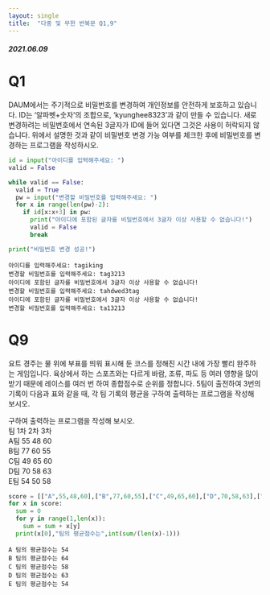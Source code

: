 ```yaml
---
layout: single
title:  "다중 및 무한 반복문 Q1,9"
---
```


##### 2021.06.09


 # Q1


DAUM에서는 주기적으로 비밀번호를 변경하여 개인정보를 안전하게 보호하고 있습니다. ID는 ‘알파벳+숫자’의 조합으로, ‘kyunghee8323’과 같이 만들 수 있습니다. 새로 변경하려는 비밀번호에서 연속된 3글자가 ID에 들어 있다면 그것은 사용이 허락되지 않습니다. 위에서 설명한 것과 같이 비밀번호 변경 가능 여부를 체크한 후에 비밀번호를 변경하는 프로그램을 작성하시오.  



```python
id = input("아이디를 입력해주세요: ")
valid = False

while valid == False:
  valid = True
  pw = input("변경할 비밀번호를 입력해주세요: ")
  for x in range(len(pw)-2):
    if id[x:x+3] in pw:
      print("아이디에 포함된 글자를 비밀번호에서 3글자 이상 사용할 수 없습니다!")
      valid = False
      break

print("비밀번호 변경 성공!")
```

    아이디를 입력해주세요: tagiking
    변경할 비밀번호를 입력해주세요: tag3213
    아이디에 포함된 글자를 비밀번호에서 3글자 이상 사용할 수 없습니다!
    변경할 비밀번호를 입력해주세요: tahdwed3tag
    아이디에 포함된 글자를 비밀번호에서 3글자 이상 사용할 수 없습니다!
    변경할 비밀번호를 입력해주세요: ta13213


# Q9

 요트 경주는 물 위에 부표를 띄워 표시해 둔 코스를 정해진 시간 내에 가장 빨리 완주하는 게임입니다. 육상에서 하는 스포츠와는 다르게 바람, 조류, 파도 등 여러 영향을 많이 받기 때문에 레이스를 여러 번 하여 종합점수로 순위를 정합니다. 5팀이 출전하여 3번의 기록이 다음과 표와 같을 때, 각 팀 기록의 평균을 구하여 출력하는 프로그램을 작성해 보시오. 

 구하여 출력하는 프로그램을 작성해 보시오. <br>
 팀 1차 2차 3차<br>
A팀 55 48 60<br>
B팀 77 60 55<br>
C팀 49 65 60<br>
D팀 70 58 63<br>
E팀 54 50 58<br>


```python
score = [["A",55,48,60],["B",77,60,55],["C",49,65,60],["D",70,58,63],["E",54,50,58]]
for x in score: 
  sum = 0
  for y in range(1,len(x)):
    sum = sum + x[y]
  print(x[0],"팀의 평균점수는",int(sum/(len(x)-1)))
```

    A 팀의 평균점수는 54
    B 팀의 평균점수는 64
    C 팀의 평균점수는 58
    D 팀의 평균점수는 63
    E 팀의 평균점수는 54

